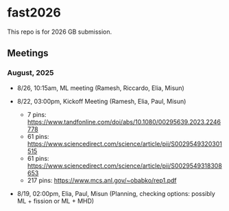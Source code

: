 # fast2026

This repo is for 2026 GB submission.

## Meetings


### August, 2025
 
- 8/26, 10:15am, ML meeting (Ramesh, Riccardo, Elia, Misun)
- 8/22, 03:00pm, Kickoff Meeting (Ramesh, Elia, Paul, Misun)
  
  - 7 pins: https://www.tandfonline.com/doi/abs/10.1080/00295639.2023.2246778
  - 61 pins: https://www.sciencedirect.com/science/article/pii/S0029549320301515
  - 61 pins: https://www.sciencedirect.com/science/article/pii/S0029549318308653
  - 217 pins: https://www.mcs.anl.gov/~obabko/rep1.pdf

- 8/19, 02:00pm, Elia, Paul, Misun (Planning, checking options: possibly ML + fission or ML + MHD)


